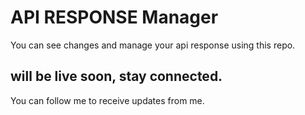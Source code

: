 # API RESPONSE Manager

You can see changes and manage your api response using this repo.

## will be live soon, stay connected.
You can follow me to receive updates from me.

